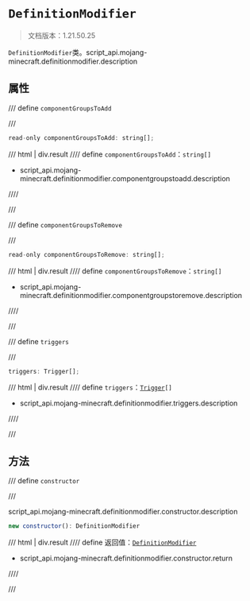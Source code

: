 # `DefinitionModifier`

> 文档版本：1.21.50.25

`DefinitionModifier`类。script_api.mojang-minecraft.definitionmodifier.description

## 属性

/// define
`componentGroupsToAdd`


///

```js
read-only componentGroupsToAdd: string[];
```

/// html | div.result
//// define
`componentGroupsToAdd`：`string[]`

- script_api.mojang-minecraft.definitionmodifier.componentgroupstoadd.description


////

///


/// define
`componentGroupsToRemove`


///

```js
read-only componentGroupsToRemove: string[];
```

/// html | div.result
//// define
`componentGroupsToRemove`：`string[]`

- script_api.mojang-minecraft.definitionmodifier.componentgroupstoremove.description


////

///


/// define
`triggers`


///

```js
triggers: Trigger[];
```

/// html | div.result
//// define
`triggers`：<code><a href="../trigger/">Trigger</a>[]</code>

- script_api.mojang-minecraft.definitionmodifier.triggers.description


////

///


## 方法

/// define
`constructor`


///

script_api.mojang-minecraft.definitionmodifier.constructor.description

```js
new constructor(): DefinitionModifier
```

/// html | div.result
//// define
返回值：[`DefinitionModifier`](./definitionmodifier.md)

- script_api.mojang-minecraft.definitionmodifier.constructor.return


////

///


